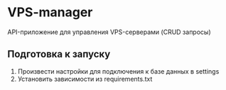 # VPS-manager

API-приложение для управления VPS-серверами
(CRUD запросы)

## Подготовка к запуску
1. Произвести настройки для подключения к базе данных в settings
2. Установить зависимости из requirements.txt